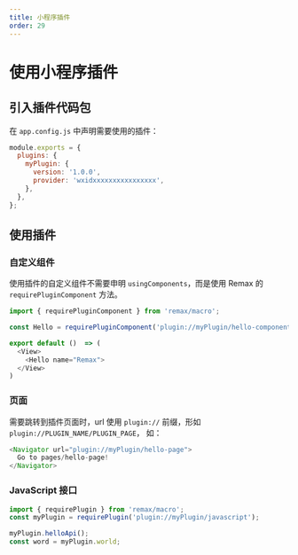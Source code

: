 ```yaml
---
title: 小程序插件
order: 29
---
```


# 使用小程序插件

## 引入插件代码包

在 `app.config.js` 中声明需要使用的插件：

```javascript
module.exports = {
  plugins: {
    myPlugin: {
      version: '1.0.0',
      provider: 'wxidxxxxxxxxxxxxxxxx',
    },
  },
};
```

## 使用插件

### 自定义组件

使用插件的自定义组件不需要申明 `usingComponents`，而是使用 Remax 的 `requirePluginComponent` 方法。

```javascript
import { requirePluginComponent } from 'remax/macro';

const Hello = requirePluginComponent('plugin://myPlugin/hello-component');

export default ()  => (
  <View>
    <Hello name="Remax">
  </View>
)
```

### 页面

需要跳转到插件页面时，url 使用 `plugin://` 前缀，形如 `plugin://PLUGIN_NAME/PLUGIN_PAGE`， 如：

```javascript
<Navigator url="plugin://myPlugin/hello-page">
  Go to pages/hello-page!
</Navigator>
```

### JavaScript 接口

```javascript
import { requirePlugin } from 'remax/macro';
const myPlugin = requirePlugin('plugin://myPlugin/javascript');

myPlugin.helloApi();
const word = myPlugin.world;
```
